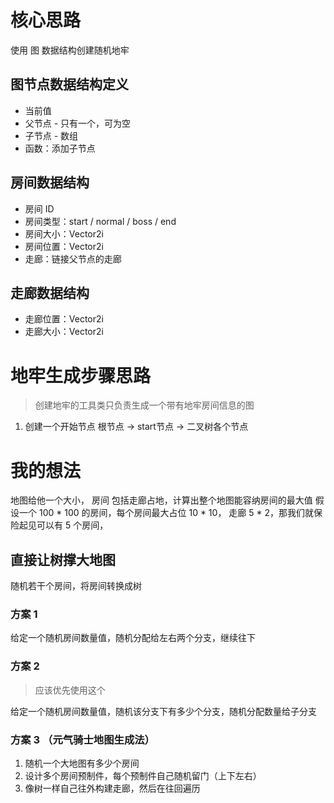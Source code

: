 # 核心思路

使用 图 数据结构创建随机地牢

## 图节点数据结构定义

- 当前值
- 父节点 - 只有一个，可为空
- 子节点 - 数组
- 函数：添加子节点

## 房间数据结构

- 房间 ID
- 房间类型：start / normal / boss / end
- 房间大小：Vector2i
- 房间位置：Vector2i
- 走廊：链接父节点的走廊

## 走廊数据结构

- 走廊位置：Vector2i
- 走廊大小：Vector2i

# 地牢生成步骤思路

> 创建地牢的工具类只负责生成一个带有地牢房间信息的图

1. 创建一个开始节点
根节点 -> start节点 -> 二叉树各个节点


# 我的想法

地图给他一个大小，
房间 包括走廊占地，计算出整个地图能容纳房间的最大值
假设一个 100 * 100 的房间，每个房间最大占位 10 * 10， 走廊 5 * 2，那我们就保险起见可以有 5 个房间，

## 直接让树撑大地图

随机若干个房间，将房间转换成树

### 方案 1

给定一个随机房间数量值，随机分配给左右两个分支，继续往下

### 方案 2

> 应该优先使用这个

给定一个随机房间数量值，随机该分支下有多少个分支，随机分配数量给子分支

### 方案 3 （元气骑士地图生成法）

1. 随机一个大地图有多少个房间
2. 设计多个房间预制件，每个预制件自己随机留门（上下左右）
3. 像树一样自己往外构建走廊，然后在往回遍历

